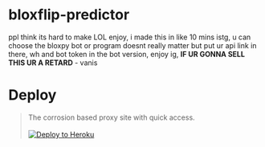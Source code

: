 # bloxflip-predictor
ppl think its hard to make LOL enjoy, i made this in like 10 mins istg, u can choose the bloxpy bot or program doesnt really matter but put ur api link in there, wh and bot token in the bot version, enjoy ig, **IF UR GONNA SELL THIS UR A RETARD** - vanis
# Deploy
> The corrosion based proxy site with quick access.<br><br>
<a target="_blank" href="https://heroku.com/deploy/?template=https://github.com/theFlouryNebula/bbbbs"><img alt="Deploy to Heroku" src="https://raw.githubusercontent.com/BinBashBanana/deploy-buttons/master/buttons/remade/heroku.svg"></a>
